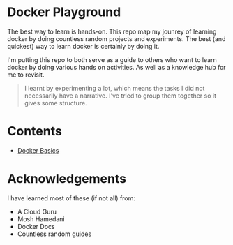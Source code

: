 # Docker Playground
The best way to learn is hands-on. This repo map my jounrey of learning docker by doing countless random projects and experiments. The best (and quickest) way to learn docker is certainly by doing it.

I'm putting this repo to both serve as a guide to others who want to learn docker by doing various hands on activities. As well as a knowledge hub for me to revisit.

> I learnt by experimenting a lot, which means the tasks I did not necessarily have a narrative. I've tried to group them together so it gives some structure.

# Contents
- [Docker Basics](./Docker%20Baiscs/)

# Acknowledgements
I have learned most of these (if not all) from:
- A Cloud Guru
- Mosh Hamedani
- Docker Docs
- Countless random guides